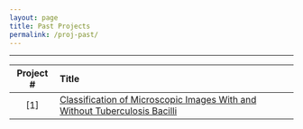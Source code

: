 ```yaml
---
layout: page
title: Past Projects
permalink: /proj-past/
---
```

---
| Project #                   |Title            
|:---------------------------:|:-------------------------------
|[1]                          |[ Classification of Microscopic Images With and Without Tuberculosis Bacilli]({sites.url}/past_projects/Spring_2019/BME590_final_project_Zhen+Huisi/project_webpage.html)
